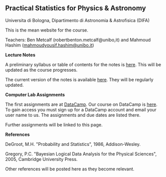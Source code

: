 ## Practical Statistics for Physics & Astronomy 
 Universita di Bologna, Dipartimento di Astronomia & Astrofisica (DIFA)

This is the mean website for the course.

Teachers: Ben Metcalf (robertbenton.metcalf@unibo,it) and Mahmoud Hashim (mahmoudyousif.hashim@unibo.it)


**Lecture Notes**

A preliminary syllabus or table of contents for the notes is [here](https://github.com/rbmetcalf/Practical-Statistics/blob/master/syllabus.pdf).  This will be updated as the course progresses.

The current version of the notes is available [here](https://github.com/rbmetcalf/Practical-Statistics/blob/master/notes.pdf).  They will be regularly updated.

**Computer Lab Assignments**

The first assignments are at [DataCamp](https://www.datacamp.com).  Our course on DataCamp is [here](https://www.datacamp.com/groups/practical-statitics-physics-astrophysics).  To gain access you must sign up for a DataCamp account and email your user name to us.  The assignments and due dates are listed there.

Further assignments will be linked to this page.

**References**

DeGroot, M.H. "Probability and Statistics", 1986, Addison-Wesley.

Gregory, P.C. "Bayesian Logical Data Analysis for the Physical Sciences", 2005, Cambridge University Press.

Other references will be posted here as they become relevant.